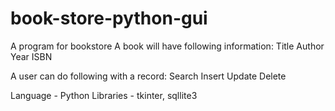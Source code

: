 # book-store-python-gui

A program for bookstore
A book will have following information:
Title
Author
Year
ISBN

A user can do following with a record:
Search
Insert
Update
Delete

Language - Python
Libraries - tkinter, sqllite3
